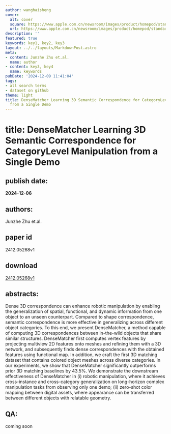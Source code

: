 ```yaml
---
author: wanghaisheng
cover:
  alt: cover
  square: https://www.apple.com.cn/newsroom/images/product/homepod/standard/Apple-HomePod-hero-230118_big.jpg.large_2x.jpg
  url: https://www.apple.com.cn/newsroom/images/product/homepod/standard/Apple-HomePod-hero-230118_big.jpg.large_2x.jpg
description: ''
featured: true
keywords: key1, key2, key3
layout: ../../layouts/MarkdownPost.astro
meta:
- content: Junzhe Zhu et.al.
  name: author
- content: key3, key4
  name: keywords
pubDate: '2024-12-09 11:41:04'
tags:
- all search terms
- dataset on github
theme: light
title: DenseMatcher Learning 3D Semantic Correspondence for CategoryLevel Manipulation
  from a Single Demo
---
```


# title: DenseMatcher Learning 3D Semantic Correspondence for CategoryLevel Manipulation from a Single Demo 
## publish date: 
**2024-12-06** 
## authors: 
  Junzhe Zhu et.al. 
## paper id
2412.05268v1
## download
[2412.05268v1](http://arxiv.org/abs/2412.05268v1)
## abstracts:
Dense 3D correspondence can enhance robotic manipulation by enabling the generalization of spatial, functional, and dynamic information from one object to an unseen counterpart. Compared to shape correspondence, semantic correspondence is more effective in generalizing across different object categories. To this end, we present DenseMatcher, a method capable of computing 3D correspondences between in-the-wild objects that share similar structures. DenseMatcher first computes vertex features by projecting multiview 2D features onto meshes and refining them with a 3D network, and subsequently finds dense correspondences with the obtained features using functional map. In addition, we craft the first 3D matching dataset that contains colored object meshes across diverse categories. In our experiments, we show that DenseMatcher significantly outperforms prior 3D matching baselines by 43.5%. We demonstrate the downstream effectiveness of DenseMatcher in (i) robotic manipulation, where it achieves cross-instance and cross-category generalization on long-horizon complex manipulation tasks from observing only one demo; (ii) zero-shot color mapping between digital assets, where appearance can be transferred between different objects with relatable geometry.
## QA:
coming soon
